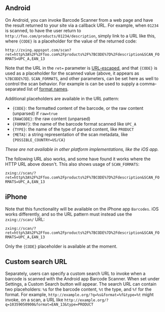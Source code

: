 ## Android

On Android, you can invoke Barcode Scanner from a web page and have the result returned to your site via a callback URL. For example, when `01234` is scanned, to have the user return to `http://foo.com/products/01234/description`, simply link to a URL like this, where `{CODE}` is a placeholder for the value of the returned code:

`http://zxing.appspot.com/scan?ret=http%3A%2F%2Ffoo.com%2Fproducts%2F%7BCODE%7D%2Fdescription&SCAN_FORMATS=UPC_A,EAN_13`

Note that the URL in the `ret=` parameter is [URL-escaped](http://www.blooberry.com/indexdot/html/topics/urlencoding.htm#whatwhy), and that `{CODE}` is used as a placeholder for the scanned value (above, it appears as `%7BCODE%7D`). `SCAN_FORMATS`, and other parameters, can be set here as well to control the scan behavior. For example is can be used to supply a comma-separated list of [format names](http://code.google.com/p/zxing/source/browse/trunk/core/src/com/google/zxing/BarcodeFormat.java).

Additional placeholders are available in the URL pattern:

  * `{CODE}`: the formatted content of the barcode, or the raw content (unparsed) if `raw=true`
  * `{RAWCODE}`: the raw content (unparsed)
  * `{FORMAT}`: the name of the barcode format scanned like `UPC_A`
  * `{TYPE}`: the name of the type of parsed content, like `PRODUCT`
  * `{META}`: a string representation of the scan metadata, like `{POSSIBLE_COUNTRY=US/CA}`

_These are not available in other platform implementations, like the iOS app._

The following URL also works, and some have found it works where the HTTP URL above doesn't. This also shows usage of `SCAN_FORMATS`:

`zxing://scan/?ret=http%3A%2F%2Ffoo.com%2Fproducts%2F%7BCODE%7D%2Fdescription&SCAN_FORMATS=UPC_A,EAN_13`

## iPhone

Note that this functionality will be available on the iPhone app `Barcodes`. iOS works differently, and so the URL pattern must instead use the `zxing://scan/` URL:

`zxing://scan/?ret=http%3A%2F%2Ffoo.com%2Fproducts%2F%7BCODE%7D%2Fdescription&SCAN_FORMATS=UPC_A,EAN_13`

Only the `{CODE}` placeholder is available at the moment.

## Custom search URL

Separately, users can specify a custom search URL to invoke when a barcode is scanned with the Android app Barcode Scanner. When set under Settings, a Custom Search button will appear. The search URL can contain two placeholders: `%`s for the barcode content, `%t` the type, and `%f` for the format. For example, `http://example.org/?q=%s&format=%f&type=%t` might invoke, on a scan, a URL like `http://example.org/?q=10359050900&format=EAN_13&type=PRODUCT`